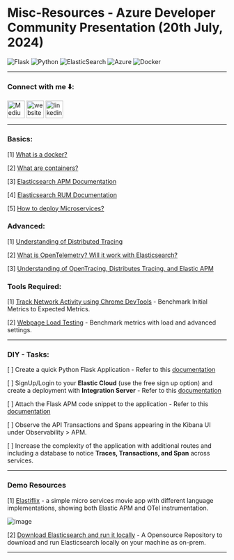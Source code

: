 # Misc-Resources - Azure Developer Community Presentation (20th July, 2024)
![Flask](https://img.shields.io/badge/flask-%23000.svg?style=for-the-badge&logo=flask&logoColor=white)
![Python](https://img.shields.io/badge/python-3670A0?style=for-the-badge&logo=python&logoColor=ffdd54)
![ElasticSearch](https://img.shields.io/badge/-ElasticSearch-005571?style=for-the-badge&logo=elasticsearch)
![Azure](https://img.shields.io/badge/azure-%230072C6.svg?style=for-the-badge&logo=microsoftazure&logoColor=white)
![Docker](https://img.shields.io/badge/docker-%230db7ed.svg?style=for-the-badge&logo=docker&logoColor=white)

----
### Connect with me ⬇️:

<p align="left">
<a href="https://medium.com/@somesh-rokz" target="blank"><img align="center" src="https://github.com/user-attachments/assets/44ca3e19-3262-44bb-a56f-8abfd4ed032f" alt="Medium_logo" height="40" width="40" /></a>
<a href="https://someshwaran.me" target="blank"><img align="center" src="https://github.com/user-attachments/assets/20636234-1f1e-4f65-96f4-888176c31b3c" alt="website" height="40" width="40" /></a>
<a href="https://www.linkedin.com/in/somdevsupport/" target="blank"><img align="center" src="https://github.com/user-attachments/assets/920a9053-c5e5-4fb1-a31a-14c619b95c18" alt="linkedin" height="40" width="40" /></a>
</p>

----
### Basics:

[1] [What is a docker?](https://docs.docker.com/guides/docker-overview/)

[2] [What are containers?](https://www.docker.com/resources/what-container/#:~:text=A%20Docker%20container%20image%20is,tools%2C%20system%20libraries%20and%20settings.)

[3] [Elasticsearch APM Documentation](https://www.elastic.co/guide/en/observability/current/apm.html)

[4] [Elasticsearch RUM Documentation](https://www.elastic.co/guide/en/observability/current/apm-rum.html)

[5] [How to deploy Microservices?](https://microservices.io/)

### Advanced:

[1] [Understanding of Distributed Tracing](https://www.elastic.co/guide/en/apm/get-started/7.1/distributed-tracing.html)

[2] [What is OpenTelemetry? Will it work with Elasticsearch?](https://www.elastic.co/what-is/opentelemetry)

[3] [Understanding of OpenTracing, Distributes Tracing, and Elastic APM](https://www.elastic.co/blog/distributed-tracing-opentracing-and-elastic-apm)

### Tools Required:

[1] [Track Network Activity using Chrome DevTools](https://developer.chrome.com/docs/devtools/network#load) - Benchmark Initial Metrics to Expected Metrics.

[2] [Webpage Load Testing](https://www.webpagetest.org) - Benchmark metrics with load and advanced settings.

----

### DIY - Tasks:

[ ] Create a quick Python Flask Application - Refer to this [documentation](https://www.geeksforgeeks.org/flask-creating-first-simple-application/)

[ ] SignUp/Login to your **Elastic Cloud** (use the free sign up option) and create a deployment with **Integration Server** - Refer to this [documentation](https://www.elastic.co/guide/en/cloud/current/ec-manage-integrations-server.html)

[ ] Attach the Flask APM code snippet to the application - Refer to this [documentation](https://www.elastic.co/guide/en/apm/agent/python/current/flask-support.html)

[ ] Observe the API Transactions and Spans appearing in the Kibana UI under Observability > APM.

[ ] Increase the complexity of the application with additional routes and including a database to notice **Traces, Transactions, and Span** across services.

-----

### Demo Resources

[1] [Elastiflix](https://github.com/elastic/observability-examples/tree/main/Elastiflix#readme) - a simple micro services movie app with different language implementations, showing both Elastic APM and OTel instrumentation.

![image](https://github.com/user-attachments/assets/c1229e0a-a0a3-4a13-be19-5a946be5d1cd)


[2] [Download Elasticsearch and run it locally](https://github.com/elastic/elasticsearch#readme) - A Opensource Repository to download and run Elasticsearch locally on your machine as on-prem.

----






